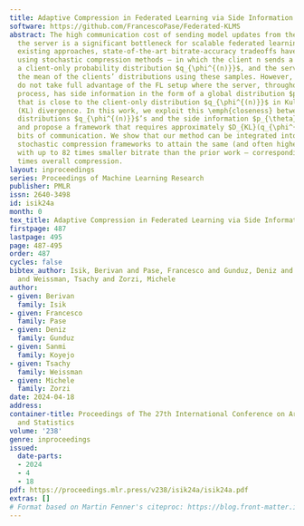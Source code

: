 ```yaml
---
title: Adaptive Compression in Federated Learning via Side Information
software: https://github.com/FrancescoPase/Federated-KLMS
abstract: The high communication cost of sending model updates from the clients to
  the server is a significant bottleneck for scalable federated learning (FL). Among
  existing approaches, state-of-the-art bitrate-accuracy tradeoffs have been achieved
  using stochastic compression methods – in which the client n sends a sample from
  a client-only probability distribution $q_{\phi^{(n)}}$, and the server estimates
  the mean of the clients’ distributions using these samples. However, such methods
  do not take full advantage of the FL setup where the server, throughout the training
  process, has side information in the form of a global distribution $p_{\theta}$
  that is close to the client-only distribution $q_{\phi^{(n)}}$ in Kullback-Leibler
  (KL) divergence. In this work, we exploit this \emph{closeness} between the clients’
  distributions $q_{\phi^{(n)}}$’s and the side information $p_{\theta}$ at the server,
  and propose a framework that requires approximately $D_{KL}(q_{\phi^{(n)}}|| p_{\theta})$
  bits of communication. We show that our method can be integrated into many existing
  stochastic compression frameworks to attain the same (and often higher) test accuracy
  with up to 82 times smaller bitrate than the prior work – corresponding to 2,650
  times overall compression.
layout: inproceedings
series: Proceedings of Machine Learning Research
publisher: PMLR
issn: 2640-3498
id: isik24a
month: 0
tex_title: Adaptive Compression in Federated Learning via Side Information
firstpage: 487
lastpage: 495
page: 487-495
order: 487
cycles: false
bibtex_author: Isik, Berivan and Pase, Francesco and Gunduz, Deniz and Koyejo, Sanmi
  and Weissman, Tsachy and Zorzi, Michele
author:
- given: Berivan
  family: Isik
- given: Francesco
  family: Pase
- given: Deniz
  family: Gunduz
- given: Sanmi
  family: Koyejo
- given: Tsachy
  family: Weissman
- given: Michele
  family: Zorzi
date: 2024-04-18
address:
container-title: Proceedings of The 27th International Conference on Artificial Intelligence
  and Statistics
volume: '238'
genre: inproceedings
issued:
  date-parts:
  - 2024
  - 4
  - 18
pdf: https://proceedings.mlr.press/v238/isik24a/isik24a.pdf
extras: []
# Format based on Martin Fenner's citeproc: https://blog.front-matter.io/posts/citeproc-yaml-for-bibliographies/
---
```


